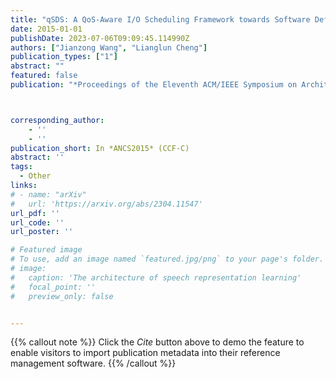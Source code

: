 ```yaml
---
title: "qSDS: A QoS-Aware I/O Scheduling Framework towards Software Defined Storage"
date: 2015-01-01
publishDate: 2023-07-06T09:09:45.114990Z
authors: ["Jianzong Wang", "Lianglun Cheng"]
publication_types: ["1"]
abstract: ""
featured: false
publication: "*Proceedings of the Eleventh ACM/IEEE Symposium on Architectures for networking and communications systems*"



corresponding_author:
    - ''
    - ''
publication_short: In *ANCS2015* (CCF-C)
abstract: ''
tags:
  - Other
links:
# - name: "arXiv"
#   url: 'https://arxiv.org/abs/2304.11547'
url_pdf: ''
url_code: ''
url_poster: ''

# Featured image
# To use, add an image named `featured.jpg/png` to your page's folder.
# image:
#   caption: 'The architecture of speech representation learning'
#   focal_point: ''
#   preview_only: false


---
```


{{% callout note %}}
Click the _Cite_ button above to demo the feature to enable visitors to import publication metadata into their reference management software.
{{% /callout %}}



